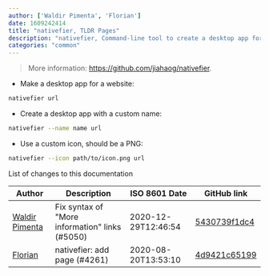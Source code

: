 ```yaml
---
author: ['Waldir Pimenta', 'Florian']
date: 1609242414
title: "nativefier, TLDR Pages"
description: "nativefier, Command-line tool to create a desktop app for any web site with minimal configuration."
categories: "common"
---
```

> More information: <https://github.com/jiahaog/nativefier>.

- Make a desktop app for a website:

```bash
nativefier url
```

- Create a desktop app with a custom name:

```bash
nativefier --name name url
```

- Use a custom icon, should be a PNG:

```bash
nativefier --icon path/to/icon.png url
```
List of changes to this documentation


Author | Description | ISO 8601 Date | GitHub link
------|-----|-----|-----
[Waldir Pimenta](mailto:waldyrious@gmail.com) | Fix syntax of "More information" links (#5050) | 2020-12-29T12:46:54 | [5430739f1dc4](https://github.com/tldr-pages/tldr/commit/5430739f1dc4d29b85b838e594550ba6c133001f)
[Florian](mailto:40308458+ProfileID@users.noreply.github.com) | nativefier: add page (#4261) | 2020-08-20T13:53:10 | [4d9421c65199](https://github.com/tldr-pages/tldr/commit/4d9421c65199b4028d1cf0f4dc25de468f78b5eb)

